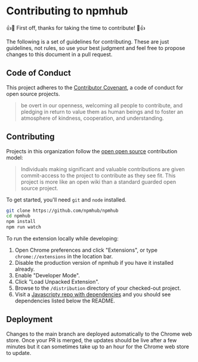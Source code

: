 # Contributing to npmhub

:+1::tada: First off, thanks for taking the time to contribute! :tada::+1:

The following is a set of guidelines for contributing. These are just guidelines,
not rules, so use your best judgment and feel free to propose changes to this
document in a pull request.

## Code of Conduct

This project adheres to the
[Contributor Covenant](http://contributor-covenant.org/), a code of conduct for
open source projects.

> be overt in our openness, welcoming all people to contribute, and pledging in return to value them as human beings and to foster an atmosphere of kindness, cooperation, and understanding.

## Contributing

Projects in this organization follow the [open open source](http://openopensource.org/)
contribution model:

> Individuals making significant and valuable contributions are given commit-access to the project to contribute as they see fit. This project is more like an open wiki than a standard guarded open source project.

To get started, you'll need `git` and `node` installed.

```sh
git clone https://github.com/npmhub/npmhub
cd npmhub
npm install
npm run watch
```

To run the extension locally while developing:

1. Open Chrome preferences and click "Extensions", or type `chrome://extensions` in the location bar.
1. Disable the production version of npmhub if you have it installed already.
1. Enable "Developer Mode".
1. Click "Load Unpacked Extension".
1. Browse to the `/distribution` directory of your checked-out project.
1. Visit a [Javascripty repo with dependencies](https://github.com/fregante/GhostText) and you should see dependencies listed below the README.

## Deployment

Changes to the main branch are deployed automatically to the Chrome web store.
Once your PR is merged, the updates should be live after a few minutes but it
can sometimes take up to an hour for the Chrome web store to update.

